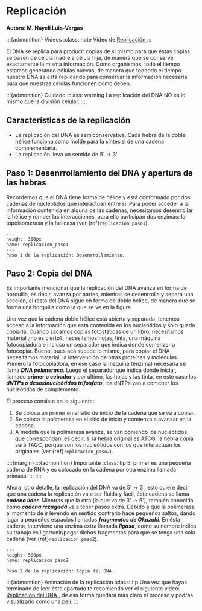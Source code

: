 # Replicación
**Autora: M. Nayeli Luis-Vargas**

:::{admonition} Videos
:class: note
Video de <a href = "https://drive.google.com/file/d/1YaQJrvrsS_nQoNvC2DM6hXse7lpKIRpz/view"> Replicación </a>
:::

El DNA se replica para producir copias de si mismo para que éstas copias se pasen de célula madre a célula hija, de manera que se conserve exactamente la misma información. Como organismos, todo el tiempo estamos generando células nuevas, de manera que toooodo el tiempo nuestro DNA se está replicando para conservar la información necesaria para que nuestras células funcionen como deben.

:::{admonition} Cuidado
:class: warning
La replicación del DNA NO es lo mismo que la división celular.
:::

## Características de la replicación

* La replicación del DNA es semiconservativa. Cada hebra de la doble hélice funciona como molde para la síntesisi de una cadena complementaria.
* La replicación lleva un sentido de 5' -> 3'


## Paso 1: Desenrrollamiento del DNA y apertura de las hebras

Recordemos que el DNA tiene forma de hélice y está conformado por dos cadenas de nucleótidos que interactuan entre si. Para poder acceder a la información contenida en alguna de las cadenas, necesitamos desenrrollar la hélice y romper las interacciones, para ello participan dos enzimas: la topoisomerasa y la helicasa (ver {ref}`replicacion_paso1`).

```{figure} ../img/dna_replicacion_paso1.png
---
height: 300px
name: replicacion_paso1
---
Paso 1 de la replicación: Desenrrollamiento.
```
## Paso 2: Copia del DNA

Es importante mencionar que la replicación del DNA avanza en forma de horquilla, es decir, avanza por partes, mientras se desenrrolla y separa una sección, el resto del DNA sigue en forma de doble hélice, de manera que se forma una horquilla como la que se ve en la figura.

Una vez que la cadena doble hélice está abierta y separada, tenemos acceso a la información que está contenida en los nucleótidos y sólo queda copiarla. Cuando sacamos copias fotostáticas de un libro, necesitamos material ¿no es cierto?, necesitamos hojas, tinta, una máquina fotocopiadora e incluso un separador que indica donde comenzar a fotocopiar. Bueno, pues acá sucede lo mismo, para copiar el DNA necesitamos material, la intervención de otras proteínas y moléculas. Primero la fotocopiadora, en ese caso la máquina (enzima) necesaria se llama ***DNA polimerasa***. Luego el separador que indica donde iniciar, llamado  **primer o cebador** y por último,  las hojas y las tinta, en este caso los ***dNTPs o desoxinucleótidos trifosfato***, los dNTPs van a contener los nucleótidos de complemento.

El proceso consiste en lo siguiente:
1. Se coloca un primer en el sitio de inicio de la cadena que se va a copiar.
2. Se coloca la polimerasa en el sitio de inicio y comienza a avanzar en la cadena.
3. A medida que la polimerasa avanza, se van poniendo los nucleotidos que correspondan, es decir, si la hebra original es ATCG, la hebra copia será TAGC, porque son los nucleótidos con los que interactuan los originales (ver {ref}`replicacion_paso2`).

::::{margin}
:::{admonition} Importante
:class: tip
El primer es una pequeña cadena de RNA y es colocado en la cadena por otra enzima llamada primasa.
:::
::::


Ahora, otro detalle, la replicación del DNA va de 5' -> 3', esto quiere decir que una cadena la replicación va a ser fluida y fácil, ésta cadena se llama ***cadena líder***. Mientras que la otra (la que va de 3' -> 5'), también conocida como ***cadena rezagada*** va a tener pasos extra. Debido a que la polimerasa al momento de ir leyendo en sentido contrario hace pequeños saltos, dando lugar a pequeños espacios llamados ***fragmentos de Okazaki***. En ésta cadena, interviene una enzima extra llamada ***ligasa***, como su nombre indica su trabajo es ligar/unir/pegar dichos fragmentos para que se tenga una sola cadena (ver {ref}`replicacion_paso2`).

```{figure} ../img/dna_replicacion_paso2.png
---
height: 500px
name: replicacion_paso2
---
Paso 2 de la replicación: Copia del DNA.
```
:::{admonition} Animación de la replicación
:class: tip
Una vez que hayas terminado de leer éste apartado te recomiendo ver el siguiente video: <a href = "https://www.youtube.com/watch?v=TNKWgcFPHqw"> Replicación del DNA </a>, de esa forma quedará más claro el proceso y podrás visualizarlo como una peli.
:::
